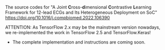 The source codes for "A Joint **C**ross-**d**imensional **C**ontrastive **L**earning Framework for 12-lead ECGs and Its Heterogeneous Deployment on SoC" 
https://doi.org/10.1016/j.compbiomed.2022.106390

ATTENTION: As TensorFlow 2.x may be the mainstream version nowadays, we re-implemented the work in TensorFlow 2.5 and TensorFlow.Keras!

- The complete implementation and instructions are coming soon.
